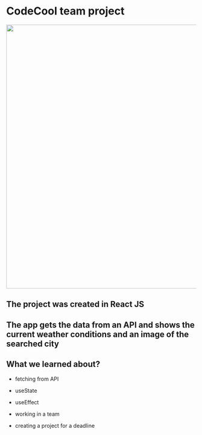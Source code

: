 # CodeCool team project

<p align="center">
<img src="https://user-images.githubusercontent.com/102076693/215324188-19127215-58e5-4583-a417-c9312134f525.jpg" width="700px">
</p>

## The project was created in React JS

## The app gets the data from an API and shows the current weather conditions and an image of the searched city

## What we learned about?

- fetching from API
- useState
- useEffect

- working in a team
- creating a project for a deadline
